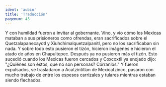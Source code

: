 ```yaml
---
ident: 'aubin'
title: 'Traducción'
pagenum: 45
---
```

Y con humildad fueron a invitar al gobernante. Vino, y vio cómo los Mexicas mataban a sus prisioneros como ofrendas, eran sacrificados sobre el Quetzalapanecayotl y Xiuhchimalquetzalpanitl, pero no los sacrificaban sin nada. Y sobre todo esto pusieron el tizón, hicieron imágenes e hicieron el atado de años en Chapultepec. Después ya no pusieron más el tizón. Esto sucedió cuando los Mexicas fueron cercados y Coxcoxtli ya enojado dijo: "¿Quiénes son éstos, que no son personas? Córranlos." Y fueron expulsados, se trasladaron a Acatzintitlan de Mexicatzinco, pasaron con mucho trabajo de entre los espesos carrizales y tulares mientras estaban siendo flechados.

